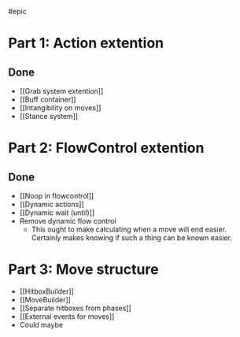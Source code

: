 #epic 

# Part 1: Action extention

## Done
- [[Grab system extention]]
- [[Buff container]]
- [[Intangibility on moves]]
- [[Stance system]]

# Part 2: FlowControl extention

## Done
- [[Noop in flowcontrol]]
- [[Dynamic actions]]
- [[Dynamic wait (until)]]
- Remove dynamic flow control
	- This ought to make calculating when a move will end easier. Certainly makes knowing if such a thing can be known easier.

# Part 3: Move structure
- [[HitboxBuilder]]
- [[MoveBuilder]]
- [[Separate hitboxes from phases]]
- [[External events for moves]]
- Could maybe